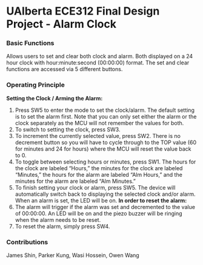 # UAlberta ECE312 Final Design Project - Alarm Clock

### Basic Functions
Allows users to set and clear both clock and alarm. Both displayed on a 24 hour clock with hour:minute:second (00:00:00) format. 
The set and clear functions are accessed via 5 different buttons. 

### Operating Principle
**Setting the Clock / Arming the Alarm:**
1) Press SW5 to enter the mode to set the clock/alarm. The default setting is to set the alarm first. Note that you can only set either the alarm or the clock separately as the MCU will not remember the values for both.
2) To switch to setting the clock, press SW3.
3) To increment the currently selected value, press SW2. There is no decrement button so you will have to cycle through to the TOP value (60 for minutes and 24 for hours) where the MCU will reset the value back to 0.
4) To toggle between selecting hours or minutes, press SW1. The hours for the clock are labeled “Hours,” the minutes for the clock are labeled “Minutes,” the hours for the alarm are labeled “Alm Hours,” and the minutes for the alarm are labeled “Alm Minutes.”
5) To finish setting your clock or alarm, press SW5. The device will automatically switch back to displaying the selected clock and/or alarm. When an alarm is set, the LED will be on.
**In order to reset the alarm:**
1) The alarm will trigger if the alarm was set and decremented to the value of 00:00:00. An LED will be on and the piezo buzzer will be ringing when the alarm needs to be reset.
2) To reset the alarm, simply press SW4.

### Contributions
James Shin, Parker Kung, Wasi Hossein, Owen Wang 
